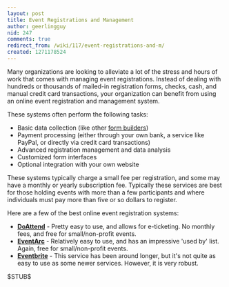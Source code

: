 ```yaml
---
layout: post
title: Event Registrations and Management
author: geerlingguy
nid: 247
comments: true
redirect_from: /wiki/117/event-registrations-and-m/
created: 1271178524
---
```

<p>Many organizations are looking to alleviate a lot of the stress and hours of work that comes with managing event registrations. Instead of dealing with hundreds or thousands of mailed-in registration forms, checks, cash, and manual credit card transactions, your organization can benefit from using an online event registration and management system.</p>
<p>These systems often perform the following tasks:</p>
<ul>
<li>Basic data collection (like other <a href="/wiki/basic-data-collection-onl">form builders</a>)</li>
<li>Payment processing (either through your own bank, a service like PayPal, or directly via credit card transactions)</li>
<li>Advanced registration management and data analysis</li>
<li>Customized form interfaces</li>
<li>Optional integration with your own website</li>
</ul>
<p>These systems typically charge a small fee per registration, and some may have a monthly or yearly subscription fee. Typically these services are best for those holding events with more than a few participants and where individuals must pay more than five or so dollars to register.</p>
<p>Here are a few of the best online event registration systems:</p>
<ul>
<li><strong><a href="http://doattend.com/">DoAttend</a></strong> - Pretty easy to use, and allows for e-ticketing. No monthly fees, and free for small/non-profit events.</li>
<li><strong><a href="http://www.eventarc.com/">EventArc</a></strong> - Relatively easy to use, and has an impressive &#39;used by&#39; list. Again, free for small/non-profit events.</li>
<li><strong><a href="http://www.eventbrite.com/">Eventbrite</a></strong> - This service has been around longer, but it&#39;s not quite as easy to use as some newer services. However, it is very robust.</li>
</ul>
<p>$STUB$</p>
